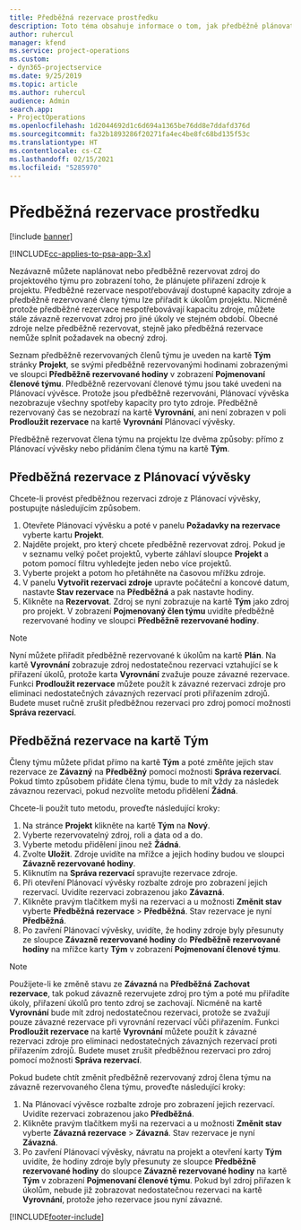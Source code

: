 ```yaml
---
title: Předběžná rezervace prostředku
description: Toto téma obsahuje informace o tom, jak předběžně plánovat nebo předběžně rezervovat členy projektového týmu.
author: ruhercul
manager: kfend
ms.service: project-operations
ms.custom:
- dyn365-projectservice
ms.date: 9/25/2019
ms.topic: article
ms.author: ruhercul
audience: Admin
search.app:
- ProjectOperations
ms.openlocfilehash: 1d2044692d1c6d694a1365be76dd8e7ddafd376d
ms.sourcegitcommit: fa32b1893286f20271fa4ec4be8fc68bd135f53c
ms.translationtype: HT
ms.contentlocale: cs-CZ
ms.lasthandoff: 02/15/2021
ms.locfileid: "5285970"
---
```

# <a name="soft-book-a-resource"></a>Předběžná rezervace prostředku

[!include [banner](../includes/psa-now-project-operations.md)]

[!INCLUDE[cc-applies-to-psa-app-3.x](../includes/cc-applies-to-psa-app-3x.md)]

Nezávazně můžete naplánovat nebo předběžně rezervovat zdroj do projektového týmu pro zobrazení toho, že plánujete přiřazení zdroje k projektu. Předběžné rezervace nespotřebovávají dostupné kapacity zdroje a předběžně rezervované členy týmu lze přiřadit k úkolům projektu. Nicméně protože předběžné rezervace nespotřebovávají kapacitu zdroje, můžete stále závazně rezervovat zdroj pro jiné úkoly ve stejném období. Obecné zdroje nelze předběžně rezervovat, stejně jako předběžná rezervace nemůže splnit požadavek na obecný zdroj.

Seznam předběžně rezervovaných členů týmu je uveden na kartě **Tým** stránky **Projekt**, se svými předběžně rezervovanými hodinami zobrazenými ve sloupci **Předběžně rezervované hodiny** v zobrazení **Pojmenovaní členové týmu**. Předběžně rezervovaní členové týmu jsou také uvedeni na Plánovací vývěsce. Protože jsou předběžně rezervováni, Plánovací vývěska nezobrazuje všechny spotřeby kapacity pro tyto zdroje. Předběžně rezervovaný čas se nezobrazí na kartě **Vyrovnání**, ani není zobrazen v poli **Prodloužit rezervace** na kartě **Vyrovnání** Plánovací vývěsky. 

Předběžně rezervovat člena týmu na projektu lze dvěma způsoby: přímo z Plánovací vývěsky nebo přidáním člena týmu na kartě **Tým**. 

## <a name="soft-book-from-the-schedule-board"></a>Předběžná rezervace z Plánovací vývěsky
Chcete-li provést předběžnou rezervaci zdroje z Plánovací vývěsky, postupujte následujícím způsobem. 

1. Otevřete Plánovací vývěsku a poté v panelu **Požadavky na rezervace** vyberte kartu **Projekt**.
2. Najděte projekt, pro který chcete předběžně rezervovat zdroj. Pokud je v seznamu velký počet projektů, vyberte záhlaví sloupce **Projekt** a potom pomocí filtru vyhledejte jeden nebo více projektů.
3. Vyberte projekt a potom ho přetáhněte na časovou mřížku zdroje.
5. V panelu **Vytvořit rezervaci zdroje** upravte počáteční a koncové datum, nastavte **Stav rezervace** na **Předběžná** a pak nastavte hodiny. 
6. Klikněte na **Rezervovat**. Zdroj se nyní zobrazuje na kartě **Tým** jako zdroj pro projekt. V zobrazení **Pojmenovaný člen týmu** uvidíte předběžně rezervované hodiny ve sloupci **Předběžně rezervované hodiny**.

> [!NOTE]
> Nyní můžete přiřadit předběžně rezervované k úkolům na kartě **Plán**. Na kartě **Vyrovnání** zobrazuje zdroj nedostatečnou rezervaci vztahující se k přiřazení úkolů, protože karta **Vyrovnání** zvažuje pouze závazné rezervace. Funkci **Prodloužit rezervace** můžete použít k závazné rezervaci zdroje pro eliminaci nedostatečných závazných rezervací proti přiřazením zdrojů. Budete muset ručně zrušit předběžnou rezervaci pro zdroj pomocí možnosti **Správa rezervací**.

## <a name="soft-book-on-the-team-tab"></a>Předběžná rezervace na kartě Tým

Členy týmu můžete přidat přímo na kartě **Tým** a poté změňte jejich stav rezervace ze **Závazný** na **Předběžný** pomocí možnosti **Správa rezervací**. Pokud tímto způsobem přidáte člena týmu, bude to mít vždy za následek závaznou rezervaci, pokud nezvolíte metodu přidělení **Žádná**.

Chcete-li použít tuto metodu, proveďte následující kroky:

1. Na stránce **Projekt** klikněte na kartě **Tým** na **Nový**.
2. Vyberte rezervovatelný zdroj, roli a data od a do.
3. Vyberte metodu přidělení jinou než **Žádná**.
4. Zvolte **Uložit**. Zdroje uvidíte na mřížce a jejich hodiny budou ve sloupci **Závazně rezervované hodiny**.
5. Kliknutím na **Správa rezervací** spravujte rezervace zdroje.
6. Při otevření Plánovací vývěsky rozbalte zdroje pro zobrazení jejich rezervací. Uvidíte rezervaci zobrazenou jako **Závazná**.
7. Klikněte pravým tlačítkem myši na rezervaci a u možnosti **Změnit stav** vyberte **Předběžná rezervace** \> **Předběžná**. Stav rezervace je nyní **Předběžná**.
8. Po zavření Plánovací vývěsky, uvidíte, že hodiny zdroje byly přesunuty ze sloupce **Závazně rezervované hodiny** do **Předběžně rezervované hodiny** na mřížce karty **Tým** v zobrazení **Pojmenovaní členové týmu**.

> [!NOTE]
> Použijete-li ke změně stavu ze **Závazná** na **Předběžná** **Zachovat rezervace**, tak pokud závazně rezervujete zdroj pro tým a poté mu přiřadíte úkoly, přiřazení úkolů pro tento zdroj se zachovají. Nicméně na kartě **Vyrovnání** bude mít zdroj nedostatečnou rezervaci, protože se zvažují pouze závazné rezervace při vyrovnání rezervací vůči přiřazením. Funkci **Prodloužit rezervace** na kartě **Vyrovnání** můžete použít k závazné rezervaci zdroje pro eliminaci nedostatečných závazných rezervací proti přiřazením zdrojů. Budete muset zrušit předběžnou rezervaci pro zdroj pomocí možnosti **Správa rezervací**.

Pokud budete chtít změnit předběžně rezervovaný zdroj člena týmu na závazně rezervovaného člena týmu, proveďte následující kroky:

1. Na Plánovací vývěsce rozbalte zdroje pro zobrazení jejich rezervací. Uvidíte rezervaci zobrazenou jako **Předběžná**.
2. Klikněte pravým tlačítkem myši na rezervaci a u možnosti **Změnit stav** vyberte **Závazná rezervace** \> **Závazná**. Stav rezervace je nyní **Závazná**.
3. Po zavření Plánovací vývěsky, návratu na projekt a otevření karty **Tým** uvidíte, že hodiny zdroje byly přesunuty ze sloupce **Předběžně rezervované hodiny** do sloupce **Závazně rezervované hodiny** na kartě **Tým** v zobrazení **Pojmenovaní členové týmu**. Pokud byl zdroj přiřazen k úkolům, nebude již zobrazovat nedostatečnou rezervaci na kartě **Vyrovnání**, protože jeho rezervace jsou nyní závazné.



[!INCLUDE[footer-include](../includes/footer-banner.md)]